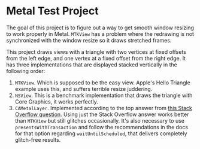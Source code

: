# Metal Test Project

The goal of this project is to figure out a way to get smooth window resizing to work properly in Metal. `MTKView` has a problem where the redrawing is not synchronized with the window resize so it draws stretched frames.

This project draws views with a triangle with two vertices at fixed offsets from the left edge, and one vertex at a fixed offset from the right edge. It has three implementations that are displayed stacked vertically in the following order:

1. `MTKView`. Which is supposed to be the easy view. Apple's Hello Triangle example uses this, and suffers terrible resize juddering.
2. `NSView`. This is a benchmark implementation that draws the triangle with Core Graphics, it works perfectly.
3. `CAMetalLayer`. Implemented according to the top answer from [this Stack Overflow question](https://stackoverflow.com/questions/45375548/resizing-mtkview-scales-old-content-before-redraw). Using just the Stack Overflow answer works better than `MTKView` but still glitches occasionally. It's also necessary to use `presentsWithTransaction` and follow the recommendations in the docs for that option regarding `waitUntilScheduled`, that delivers completely glitch-free results.
